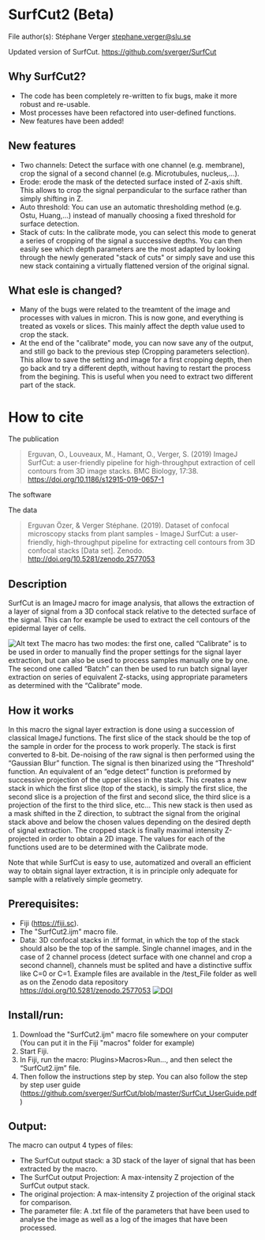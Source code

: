 # SurfCut2 (Beta)

File author(s): Stéphane Verger stephane.verger@slu.se

Updated version of SurfCut.
https://github.com/sverger/SurfCut

## Why SurfCut2?
- The code has been completely re-written to fix bugs, make it more robust and re-usable.
- Most processes have been refactored into user-defined functions.
- New features have been added!

## New features
- Two channels: Detect the surface with one channel (e.g. membrane), crop the signal of a second channel (e.g. Microtubules, nucleus,...).
- Erode: erode the mask of the detected surface insted of Z-axis shift. This allows to crop the signal perpandicular to the surface rather than simply shifting in Z.
- Auto threshold: You can use an automatic thresholding method (e.g. Ostu, Huang,...) instead of manually choosing a fixed threshold for surface detection.
- Stack of cuts: In the calibrate mode, you can select this mode to generat a series of cropping of the signal a successive depths. You can then easily see which depth parameters are the most adapted by looking through the newly generated "stack of cuts" or simply save and use this new stack containing a virtually flattened version of the original signal.

## What esle is changed?
- Many of the bugs were related to the treamtent of the image and processes with values in micron. This is now gone, and everything is treated as voxels or slices. This mainly affect the depth value used to crop the stack.
- At the end of the "calibrate" mode, you can now save any of the output, and still go back to the previous step (Cropping parameters selection). This allow to save the setting and image for a first cropping depth, then go back and try a different depth, without having to restart the process from the begining. This is useful when you need to extract two different part of the stack.



# How to cite
The publication
> Erguvan, O., Louveaux, M., Hamant, O., Verger, S. (2019) ImageJ SurfCut: a user-friendly pipeline for high-throughput extraction of cell contours from 3D image stacks. BMC Biology, 17:38. https://doi.org/10.1186/s12915-019-0657-1 

The software


The data
> Erguvan Özer, & Verger Stéphane. (2019). Dataset of confocal microscopy stacks from plant samples - ImageJ SurfCut: a user-friendly, high-throughput pipeline for extracting cell contours from 3D confocal stacks [Data set]. Zenodo. http://doi.org/10.5281/zenodo.2577053

## Description
SurfCut is an ImageJ macro for image analysis, that allows the extraction of a layer of signal from a 3D confocal stack relative to the detected surface of the signal. This can for example be used to extract the cell contours of the epidermal layer of cells.

![Alt text](/surfcut_illustration.png?raw=true)
The macro has two modes: the first one, called “Calibrate” is to be used in order to manually find the proper settings for the signal layer extraction, but can also be used to process samples manually one by one. The second one called “Batch” can then be used to run batch signal layer extraction on series of equivalent Z-stacks, using appropriate parameters as determined with the “Calibrate” mode.

## How it works
In this macro the signal layer extraction is done using a succession of classical ImageJ functions. The first slice of the stack should be the top of the sample in order for the process to work properly. The stack is first converted to 8-bit. De-noising of the raw signal is then performed using the “Gaussian Blur” function. The signal is then binarized using the “Threshold” function. An equivalent of an “edge detect” function is preformed by successive projection of the upper slices in the stack. This creates a new stack in which the first slice (top of the stack), is simply the first slice, the second slice is a projection of the first and second slice, the third slice is a projection of the first to the third slice, etc… This new stack is then used as a mask shifted in the Z direction, to subtract the signal from the original stack above and below the chosen values depending on the desired depth of signal extraction. The cropped stack is finally maximal intensity Z-projected in order to obtain a 2D image. The values for each of the functions used are to be determined with the Calibrate mode.

Note that while SurfCut is easy to use, automatized and overall an efficient way to obtain signal layer extraction, it is in principle only adequate for sample with a relatively simple geometry.

## Prerequisites:
- Fiji (https://fiji.sc).
- The "SurfCut2.ijm" macro file.
- Data: 3D confocal stacks in .tif format, in which the top of the stack should also be the top of the sample. Single channel images, and in the case of 2 channel process (detect surface with one channel and crop a second channel), channels must be splited and have a distinctive suffix like C=0 or C=1. Example files are available in the /test_File folder as well as on the Zenodo data repository https://doi.org/10.5281/zenodo.2577053
[![DOI](https://zenodo.org/badge/DOI/10.5281/zenodo.2577053.svg)](https://doi.org/10.5281/zenodo.2577053)

## Install/run:
1) Download the "SurfCut2.ijm" macro file somewhere on your computer (You can put it in the Fiji "macros" folder for example)
2) Start Fiji.
3) In Fiji, run the macro: Plugins>Macros>Run…, and then select the “SurfCut2.ijm” file.
4) Then follow the instructions step by step. You can also follow the step by step user guide (https://github.com/sverger/SurfCut/blob/master/SurfCut_UserGuide.pdf)

## Output:
The macro can output 4 types of files:
- The SurfCut output stack: a 3D stack of the layer of signal that has been extracted by the macro.
- The SurfCut output Projection: A max-intensity Z projection of the SurfCut output stack.
- The original projection: A max-intensity Z projection of the original stack for comparison.
- The parameter file: A .txt file of the parameters that have been used to analyse the image as well as a log of the images that have been processed.
